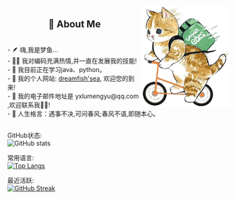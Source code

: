 <!-- 背景图 -->
<img align="right" alt="GIF" src="./image/bg.png" width="200"/>

<!-- 关于我 -->
<h2 height="199px" align="center">📌 About Me</h2>
<br />
- 🪶 嗨,我是梦鱼...<br />
- 👨‍💻 我对编码充满热情,并一直在发展我的技能!<br />
- 🌱 我目前正在学习java、python。<br />
- 🐋 我的个人网站: <a href="https://www.dreamfish.cc">dreamfish'sea</a>, 欢迎您的到来!<br />
- 📨 我的电子邮件地址是 yxlumengyu@qq.com ,欢迎联系我👏🏻!<br />
- 🔆 人生格言：遇事不决,可问春风;春风不语,即随本心。<br />
<h2 height="199px" align="center"></h2>

GitHub状态:<br />
![GitHub stats](https://github-readme-stats.vercel.app/api?username=dreamfishyx&show_icons=true&theme=default&count_private=true)

常用语言:<br />
[![Top Langs](https://github-readme-stats.vercel.app/api/top-langs/?username=dreamfishyx&layout=compact&theme=default)](https://github.com/dreamfishyx/github-readme-stats)

最近活跃:<br />
[![GitHub Streak](https://streak-stats.demolab.com/?user=dreamfishyx&theme=tokyonight-duo)](https://git.io/streak-stats)
<!--
**dreamfishyx/dreamfishyx** is a ✨ _special_ ✨ repository because its `README.md` (this file) appears on your GitHub profile.
项目：
[![ReadMe Card](https://github-readme-stats.vercel.app/api/pin/?username=dreamfishyx&repo=github-readme-stats)](https://github.com/dreamfishyx/github-readme-stats)

Here are some ideas to get you started:

- 🔭 I’m currently working on ...
- 🌱 I’m currently learning ...
- 👯 I’m looking to collaborate on ...
- 🤔 I’m looking for help with ...
- 💬 Ask me about ...
- 📫 How to reach me: ...
- 😄 Pronouns: ...
- ⚡ Fun fact: ...
-->
